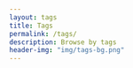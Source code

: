 ```yaml
---
layout: tags
title: Tags
permalink: /tags/
description: Browse by tags
header-img: "img/tags-bg.png"
---
```

